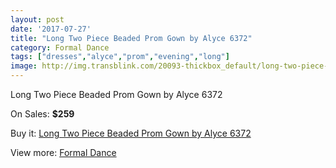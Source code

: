 ```yaml
---
layout: post
date: '2017-07-27'
title: "Long Two Piece Beaded Prom Gown by Alyce 6372"
category: Formal Dance
tags: ["dresses","alyce","prom","evening","long"]
image: http://img.transblink.com/20093-thickbox_default/long-two-piece-beaded-prom-gown-by-alyce-6372.jpg
---
```

Long Two Piece Beaded Prom Gown by Alyce 6372

On Sales: **$259**
<a href="https://www.transblink.com/en/formal-dance/6329-long-two-piece-beaded-prom-gown-by-alyce-6372.html"><amp-img layout="responsive" width="600" height="600" src="//img.transblink.com/20093-thickbox_default/long-two-piece-beaded-prom-gown-by-alyce-6372.jpg" alt="Long Two Piece Beaded Prom Gown by Alyce 6372 0" /></a>
<a href="https://www.transblink.com/en/formal-dance/6329-long-two-piece-beaded-prom-gown-by-alyce-6372.html"><amp-img layout="responsive" width="600" height="600" src="//img.transblink.com/20095-thickbox_default/long-two-piece-beaded-prom-gown-by-alyce-6372.jpg" alt="Long Two Piece Beaded Prom Gown by Alyce 6372 1" /></a>
<a href="https://www.transblink.com/en/formal-dance/6329-long-two-piece-beaded-prom-gown-by-alyce-6372.html"><amp-img layout="responsive" width="600" height="600" src="//img.transblink.com/20094-thickbox_default/long-two-piece-beaded-prom-gown-by-alyce-6372.jpg" alt="Long Two Piece Beaded Prom Gown by Alyce 6372 2" /></a>

Buy it: [Long Two Piece Beaded Prom Gown by Alyce 6372](https://www.transblink.com/en/formal-dance/6329-long-two-piece-beaded-prom-gown-by-alyce-6372.html "Long Two Piece Beaded Prom Gown by Alyce 6372")

View more: [Formal Dance](https://www.transblink.com/en/6-formal-dance "Formal Dance")